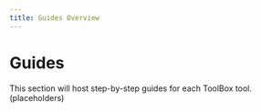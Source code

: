 ```yaml
---
title: Guides Overview
---
```


# Guides

This section will host step-by-step guides for each ToolBox tool. (placeholders)
